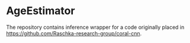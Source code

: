 # AgeEstimator
The repository contains inference wrapper for a code originally
placed in https://github.com/Raschka-research-group/coral-cnn. 